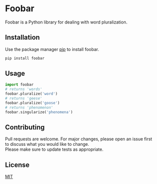 # Foobar				
Foobar is a Python library for dealing with word pluralization.				
## Installation				
Use the package manager [pip](https://pip.pypa.io/en/stable/) to install foobar.				
```bash				
pip install foobar				
```				
## Usage				
```python				
import foobar				
# returns 'words'				
foobar.pluralize('word')				
# returns 'geese'				
foobar.pluralize('goose')				
# returns 'phenomenon'				
foobar.singularize('phenomena')				
```				
## Contributing				
Pull requests are welcome. For major changes, please open an issue first				
to discuss what you would like to change.				
Please make sure to update tests as appropriate.				
## License				
[MIT](https://choosealicense.com/licenses/mit/)				
